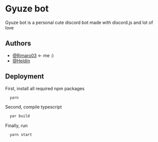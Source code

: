 # Gyuze bot

Gyuze bot is a personal cute discord bot made with discord.js and lot of love


## Authors

- [@Rimaro03](https://www.github.com/Rimaro03) <- me :)
- [@Heldin](https://www.github.com/Heldingar)


## Deployment

First, install all required npm packages

```bash
  yarn
```
Second, compile typescript

```bash
  yar build
```

Finally, run
```bash
  yarn start
```
